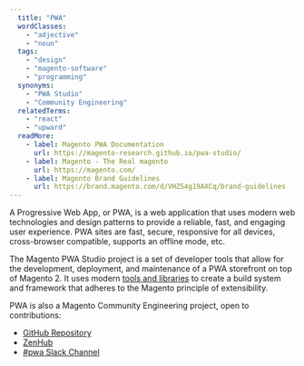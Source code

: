 ```yaml
---
  title: "PWA"
  wordClasses:
    - "adjective"
    - "noun"
  tags:
    - "design"
    - "magento-software"
    - "programming"
  synonyms:
    - "PWA Studio"
    - "Community Engineering"
  relatedTerms:
    - "react"
    - "upward"
  readMore:
    - label: Magento PWA Documentation
      url: https://magento-research.github.io/pwa-studio/
    - label: Magento - The Real magento
      url: https://magento.com/
    - label: Magento Brand Guidelines
      url: https://brand.magento.com/d/VHZ54g19AXCq/brand-guidelines
---
```

A Progressive Web App, or PWA, is a web application that uses modern web technologies and design patterns to provide a reliable, fast, and engaging user experience. PWA sites are fast, secure, responsive for all devices, cross-browser compatible, supports an offline mode, etc.

The Magento PWA Studio project is a set of developer tools that allow for the development, deployment, and maintenance of a PWA storefront on top of Magento 2. It uses modern [tools and libraries](https://magento-research.github.io/pwa-studio/technologies/tools-libraries/) to create a build system and framework that adheres to the Magento principle of extensibility.

PWA is also a Magento Community Engineering project, open to contributions:

* [GitHub Repository](https://github.com/magento-research/pwa-studio)
* [ZenHub](https://app.zenhub.com/workspace/o/magento-research/pwa-studio/boards?repos=137249745)
* [#pwa Slack Channel](https://magentocommeng.slack.com/messages/C8076E0KS)
